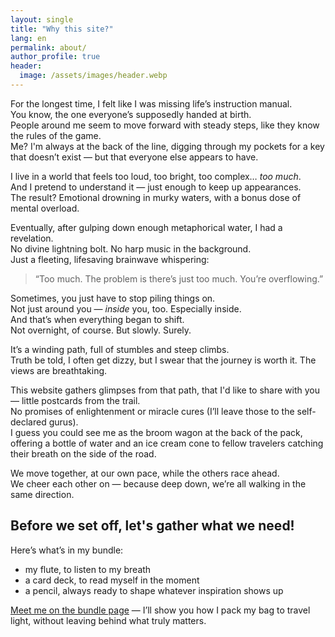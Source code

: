 ```yaml
---
layout: single
title: "Why this site?"
lang: en
permalink: about/
author_profile: true
header:
  image: /assets/images/header.webp
---
```


For the longest time, I felt like I was missing life’s instruction manual.  
You know, the one everyone’s supposedly handed at birth.  
People around me seem to move forward with steady steps, like they know the rules of the game.  
Me? I'm always at the back of the line, digging through my pockets for a key that doesn’t exist — but that everyone else appears to have.

I live in a world that feels too loud, too bright, too complex… _too much_.  
And I pretend to understand it — just enough to keep up appearances.  
The result? Emotional drowning in murky waters, with a bonus dose of mental overload.

Eventually, after gulping down enough metaphorical water, I had a revelation.  
No divine lightning bolt. No harp music in the background.  
Just a fleeting, lifesaving brainwave whispering:  
> “Too much. The problem is there’s just too much. You’re overflowing.”

Sometimes, you just have to stop piling things on.  
Not just around you — _inside_ you, too. Especially inside.  
And that’s when everything began to shift.  
Not overnight, of course. But slowly. Surely.

It’s a winding path, full of stumbles and steep climbs.  
Truth be told, I often get dizzy, but I swear that the journey is worth it. The views are breathtaking.

This website gathers glimpses from that path, that I'd like to share with you — little postcards from the trail.  
No promises of enlightenment or miracle cures (I’ll leave those to the self-declared gurus).  
I guess you could see me as the broom wagon at the back of the pack,  
offering a bottle of water and an ice cream cone to fellow travelers catching their breath on the side of the road.

We move together, at our own pace, while the others race ahead.  
We cheer each other on — because deep down, we’re all walking in the same direction.

## Before we set off, let's gather what we need!

Here’s what’s in my bundle:

- my flute, to listen to my breath  
- a card deck, to read myself in the moment  
- a pencil, always ready to shape whatever inspiration shows up

[Meet me on the bundle page](/en/bundle/) — I’ll show you how I pack my bag to travel light, without leaving behind what truly matters.
